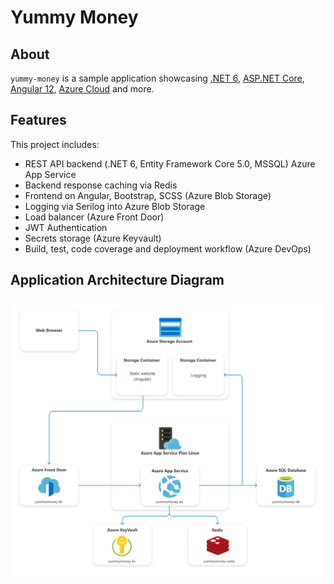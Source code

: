 # Yummy Money

## About

`yummy-money` is a sample application showcasing [.NET 6](https://dotnet.microsoft.com/download/dotnet/6.0), [ASP.NET Core](https://dotnet.microsoft.com/apps/aspnet), [Angular 12](https://angular.io/), [Azure Cloud](https://azure.microsoft.com/ru-ru/services/) and more.

<!-- Add live version -->

## Features

This project includes:

- REST API backend (.NET 6, Entity Framework Core 5.0, MSSQL) Azure App Service
- Backend response caching via Redis
- Frontend on Angular, Bootstrap, SCSS (Azure Blob Storage)
- Logging via Serilog into Azure Blob Storage
- Load balancer (Azure Front Door)
- JWT Authentication
- Secrets storage (Azure Keyvault)
- Build, test, code coverage and deployment workflow (Azure DevOps)

## Application Architecture Diagram

![Application Architecture Diagram](/docs/application-architecture-diagram.svg?)
